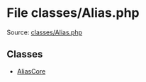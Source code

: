 File classes/Alias.php
=========

Source: [classes/Alias.php](https://github.com/PrestaShop/PrestaShop/blob/1.5.0.3/classes/Alias.php)


Classes
-------

* [AliasCore](class.AliasCore.md)

